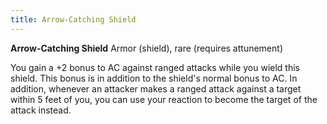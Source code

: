 ```yaml
---
title: Arrow-Catching Shield
---
```


**Arrow-Catching Shield**
Armor (shield), rare (requires attunement)

You gain a +2 bonus to AC against ranged attacks while you wield this shield. This bonus is in addition to the shield's normal bonus to AC. In addition, whenever an attacker makes a ranged attack against a target within 5 feet of you, you can use your reaction to become the target of the attack instead.